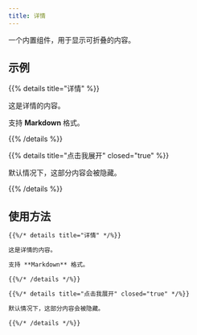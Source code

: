 ```yaml
---
title: 详情
---
```


一个内置组件，用于显示可折叠的内容。

<!--more-->

## 示例

{{% details title="详情" %}}

这是详情的内容。

支持 **Markdown** 格式。

{{% /details %}}

{{% details title="点击我展开" closed="true" %}}

默认情况下，这部分内容会被隐藏。

{{% /details %}}

## 使用方法

````markdown
{{%/* details title="详情" */%}}

这是详情的内容。

支持 **Markdown** 格式。

{{%/* /details */%}}
````

````markdown
{{%/* details title="点击我展开" closed="true" */%}}

默认情况下，这部分内容会被隐藏。

{{%/* /details */%}}
````